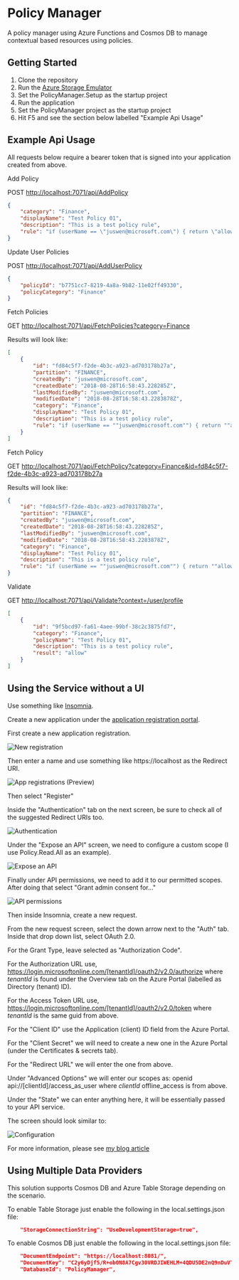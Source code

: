 # Policy Manager

A policy manager using Azure Functions and Cosmos DB to manage contextual based resources using policies.

## Getting Started

1. Clone the repository
2. Run the [Azure Storage Emulator](https://docs.microsoft.com/en-us/azure/storage/common/storage-use-emulator)
3. Set the PolicyManager.Setup as the startup project
4. Run the application
5. Set the PolicyManager project as the startup project
6. Hit F5 and see the section below labelled "Example Api Usage"

## Example Api Usage

All requests below require a bearer token that is signed into your application created from above.

Add Policy

POST <http://localhost:7071/api/AddPolicy>

``` json
{
	"category": "Finance",
	"displayName": "Test Policy 01",
	"description": "This is a test policy rule",
	"rule": "if (userName == \"juswen@microsoft.com\") { return \"allow\"; } else { return \"deny\"; }"
}
```

Update User Policies

POST <http://localhost:7071/api/AddUserPolicy>

``` json
{
	"policyId": "b7751cc7-8219-4a8a-9b82-11e02ff49330",
	"policyCategory": "Finance"
}
```

Fetch Policies

GET <http://localhost:7071/api/FetchPolicies?category=Finance>

Results will look like:

``` json
[
	{
		"id": "fd84c5f7-f2de-4b3c-a923-ad703178b27a",
		"partition": "FINANCE",
		"createdBy": "juswen@microsoft.com",
		"createdDate": "2018-08-28T16:58:43.228285Z",
		"lastModifiedBy": "juswen@microsoft.com",
		"modifiedDate": "2018-08-28T16:58:43.2283878Z",
		"category": "Finance",
		"displayName": "Test Policy 01",
		"description": "This is a test policy rule",
		"rule": "if (userName == ""juswen@microsoft.com"") { return ""allow""; } else { return ""deny""; }"
	}
]
```

Fetch Policy

GET <http://localhost:7071/api/FetchPolicy?category=Finance&id=fd84c5f7-f2de-4b3c-a923-ad703178b27a>

Results will look like:

``` json
{
	"id": "fd84c5f7-f2de-4b3c-a923-ad703178b27a",
	"partition": "FINANCE",
	"createdBy": "juswen@microsoft.com",
	"createdDate": "2018-08-28T16:58:43.228285Z",
	"lastModifiedBy": "juswen@microsoft.com",
	"modifiedDate": "2018-08-28T16:58:43.2283878Z",
	"category": "Finance",
	"displayName": "Test Policy 01",
	"description": "This is a test policy rule",
	"rule": "if (userName == ""juswen@microsoft.com"") { return ""allow""; } else { return ""deny""; }"
}
```

Validate

GET <http://localhost:7071/api/Validate?context=/user/profile>

``` json
[
	{
		"id": "9f5bcd97-fa61-4aee-99bf-38c2c3875fd7",
		"category": "Finance",
		"policyName": "Test Policy 01",
		"description": "This is a test policy rule",
		"result": "allow"
	}
]
```

## Using the Service without a UI

Use something like [Insomnia](https://insomnia.rest/download/).

Create a new application under the [application registration portal](https://portal.azure.com/#blade/Microsoft_AAD_IAM/ActiveDirectoryMenuBlade/RegisteredAppsPreview).

First create a new application registration.

![New registration](docs/aad-app-registration-001.png)

Then enter a name and use something like https://localhost as the Redirect URI.

![App registrations (Preview)](docs/aad-app-registration-002.png)

Then select "Register"

Inside the "Authentication" tab on the next screen, be sure to check all of the suggested Redirect URIs too.

![Authentication](docs/aad-app-registration-003.png)

Under the "Expose an API" screen, we need to configure a custom scope (I use Policy.Read.All as an example).

![Expose an API](docs/aad-app-registration-004.png)

Finally under API permissions, we need to add it to our permitted scopes. After doing that select "Grant admin consent for..."

![API permissions](docs/aad-app-registration-005.png)

Then inside Insomnia, create a new request.

From the new request screen, select the down arrow next to the "Auth" tab. Inside that drop down list, select OAuth 2.0.

For the Grant Type, leave selected as "Authorization Code".

For the Authorization URL use, https://login.microsoftonline.com/[tenantId]/oauth2/v2.0/authorize where _tenantId_ is found under the Overview tab on the Azure Portal (labelled as Directory (tenant) ID).

For the Access Token URL use, https://login.microsoftonline.com/[tenantId]/oauth2/v2.0/token where _tenantId_ is the same guid from above.

For the "Client ID" use the Application (client) ID field from the Azure Portal.

For the "Client Secret" we will need to create a new one in the Azure Portal (under the Certificates & secrets tab).

For the "Redirect URL" we will enter the one from above.

Under "Advanced Options" we will enter our scopes as: openid api://[clientId]/access_as_user where _clientId_ offline_access is from above.

Under the "State" we can enter anything here, it will be essentially passed to your API service.

The screen should look similar to:

![Configuration](docs/insomnia-config.png)

For more information, please see [my blog article](https://jwendl.net/2018/11/06/using-insomnia-to-test-aad-v2/)

## Using Multiple Data Providers

This solution supports Cosmos DB and Azure Table Storage depending on the scenario. 

To enable Table Storage just enable the following in the local.settings.json file:
``` json
	"StorageConnectionString": "UseDevelopmentStorage=true",
```

To enable Cosmos DB just enable the following in the local.settings.json file:

``` json
	"DocumentEndpoint": "https://localhost:8081/",
	"DocumentKey": "C2y6yDjf5/R+ob0N8A7Cgv30VRDJIWEHLM+4QDU5DE2nQ9nDuVTqobD4b8mGGyPMbIZnqyMsEcaGQy67XIw/Jw==",
	"DatabaseId": "PolicyManager",
```
